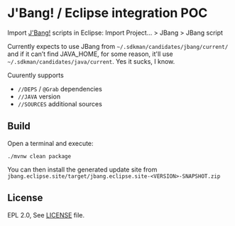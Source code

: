 J'Bang! / Eclipse integration POC
===============================

Import [J'Bang!](https://github.com/jbangdev/jbang) scripts in Eclipse: Import Project... > JBang > JBang script


Currently expects to use JBang from `~/.sdkman/candidates/jbang/current/` and if it can’t find JAVA_HOME, for some reason, it'll use `~/.sdkman/candidates/java/current`. Yes it sucks, I know.

Cuurently supports 
- `//DEPS` / `@Grab` dependencies
- `//JAVA` version
- `//SOURCES` additional sources 


Build
-----

Open a terminal and execute:

    ./mvnw clean package
    
You can then install the generated update site from `jbang.eclipse.site/target/jbang.eclipse.site-<VERSION>-SNAPSHOT.zip`

License
-------
EPL 2.0, See [LICENSE](LICENSE) file.


